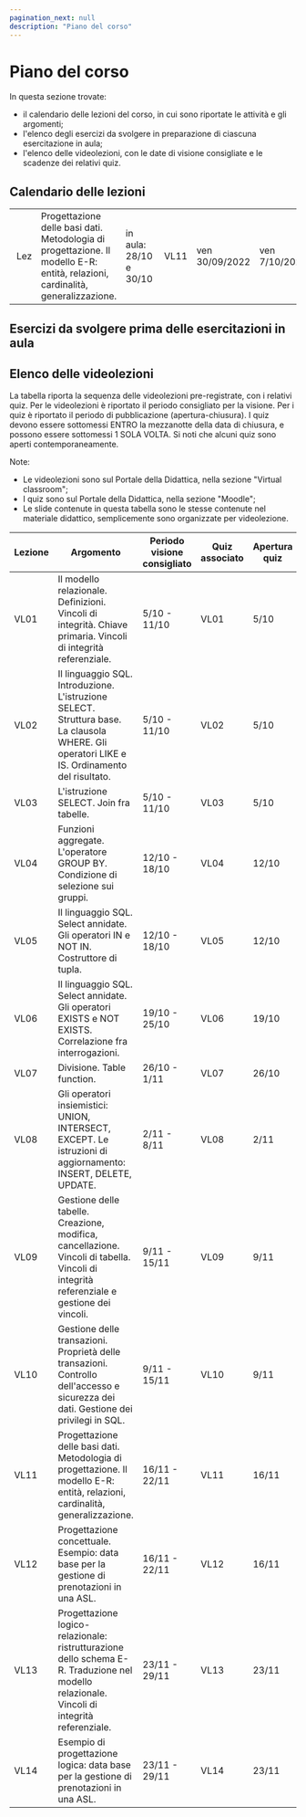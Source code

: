 ```yaml
---
pagination_next: null
description: "Piano del corso"
---
```


# Piano del corso

In questa sezione trovate:
- il calendario delle lezioni del corso, in cui sono riportate le attività e gli argomenti;
- l'elenco degli esercizi da svolgere in preparazione di ciascuna esercitazione in aula;
- l'elenco delle videolezioni, con le date di visione consigliate e le scadenze dei relativi quiz.

## Calendario delle lezioni

<div>
<table>
<tr>
<td>&nbsp;Lez</td>
<td>Progettazione delle basi dati. Metodologia di progettazione. Il modello E-R: entità, relazioni, cardinalità, generalizzazione.</td>
<td>in aula: 28/10 e 30/10</td>
<td>&nbsp;VL11</td>
<td>ven 30/09/2022</td>
<td>ven 7/10/2022</td>
<td><a href="files/courses/04AFQPC/2021-22/Slide/VL11-ModelloER.pdf">&nbsp;<img src="images/sampledata/Laura/iconaPdf.png" alt="iconaPdf" width="25" height="33" /></a></td>
</tr>
</table>
</div>

## Esercizi da svolgere prima delle esercitazioni in aula

## Elenco delle videolezioni

La tabella riporta la sequenza delle videolezioni pre-registrate, con i relativi quiz. Per le videolezioni è riportato il periodo consigliato per la visione. Per i quiz è riportato il periodo di pubblicazione (apertura-chiusura). I quiz devono essere sottomessi ENTRO la mezzanotte della data di chiusura, e possono essere sottomessi 1 SOLA VOLTA. Si noti che alcuni quiz sono aperti contemporaneamente.

Note:
- Le videolezioni sono sul Portale della Didattica, nella sezione "Virtual classroom";
- I quiz sono sul Portale della Didattica, nella sezione "Moodle";
- Le slide contenute in questa tabella sono le stesse contenute nel materiale didattico, semplicemente sono organizzate per videolezione.

| Lezione |	Argomento |	Periodo visione consigliato | Quiz associato | Apertura quiz | Scadenza quiz | Slide |
|----|-------------|--------|----|------|------|-----|
| VL01 | Il modello relazionale. Definizioni. Vincoli di integrità. Chiave primaria. Vincoli di integrità referenziale. | 5/10 - 11/10 | VL01 | 5/10 | 11/10 | [![icona_pdf](https://farinetti.github.io/materiale-bdcin/iconaPdf.png)](https://farinetti.github.io/materiale-bdcin/VL01-ModelloRelazionale.pdf) |
| VL02 | Il linguaggio SQL. Introduzione. L'istruzione SELECT. Struttura base. La clausola WHERE.  Gli operatori LIKE e IS. Ordinamento del risultato. | 5/10 - 11/10 | VL02 | 5/10 | 11/10 | [![icona_pdf](https://farinetti.github.io/materiale-bdcin/iconaPdf.png)](https://farinetti.github.io/materiale-bdcin/VL02-SQL-SelectBase.pdf) |
| VL03 | L'istruzione SELECT. Join fra tabelle. | 5/10 - 11/10 | VL03 | 5/10 | 11/10 | [![icona_pdf](https://farinetti.github.io/materiale-bdcin/iconaPdf.png)](https://farinetti.github.io/materiale-bdcin/VL03-SQL-Join.pdf) |
| VL04 | Funzioni aggregate. L'operatore GROUP BY. Condizione di selezione sui gruppi. | 12/10 - 18/10 | VL04 | 12/10 | 18/10 | [![icona_pdf](https://farinetti.github.io/materiale-bdcin/iconaPdf.png)](https://farinetti.github.io/materiale-bdcin/VL04-SQL-GroupBy.pdf) |
| VL05 | Il linguaggio SQL. Select annidate. Gli operatori IN e NOT IN. Costruttore di tupla. | 12/10 - 18/10 | VL05 | 12/10 | 18/10 | [![icona_pdf](https://farinetti.github.io/materiale-bdcin/iconaPdf.png)](https://farinetti.github.io/materiale-bdcin/VL05-SQL-In.pdf) |
| VL06 | Il linguaggio SQL. Select annidate. Gli operatori EXISTS e NOT EXISTS. Correlazione fra interrogazioni. | 19/10 - 25/10 | VL06 | 19/10 | 25/10 | [![icona_pdf](https://farinetti.github.io/materiale-bdcin/iconaPdf.png)](https://farinetti.github.io/materiale-bdcin/VL06-SQL-Exists.pdf) |
| VL07 | Divisione. Table function. | 26/10 - 1/11 | VL07 | 26/10 | 1/11 | [![icona_pdf](https://farinetti.github.io/materiale-bdcin/iconaPdf.png)](https://farinetti.github.io/materiale-bdcin/VL07-SQL-TableFunction.pdf) |
| VL08 | Gli operatori insiemistici: UNION, INTERSECT, EXCEPT. Le istruzioni di aggiornamento: INSERT, DELETE, UPDATE. | 2/11 - 8/11 | VL08 | 2/11 | 8/11 | [![icona_pdf](https://farinetti.github.io/materiale-bdcin/iconaPdf.png)](https://farinetti.github.io/materiale-bdcin/VL08-SQL-OpInsiemistici.pdf) |
| VL09 | Gestione delle tabelle. Creazione, modifica, cancellazione. Vincoli di tabella. Vincoli di integrità referenziale e gestione dei vincoli. | 9/11 - 15/11 | VL09 | 9/11 | 15/11 | [![icona_pdf](https://farinetti.github.io/materiale-bdcin/iconaPdf.png)](https://farinetti.github.io/materiale-bdcin/VL09-GestioneTabelle.pdf) |
| VL10 | Gestione delle transazioni. Proprietà delle transazioni. Controllo dell'accesso e sicurezza dei dati. Gestione dei privilegi in SQL. | 9/11 - 15/11 | VL10 | 9/11 | 15/11 | [![icona_pdf](https://farinetti.github.io/materiale-bdcin/iconaPdf.png)](https://farinetti.github.io/materiale-bdcin/VL10-Transazioni-Accesso.pdf) |
| VL11 | Progettazione delle basi dati. Metodologia di progettazione. Il modello E-R: entità, relazioni, cardinalità, generalizzazione. | 16/11 - 22/11 | VL11 | 16/11 | 22/11 | [![icona_pdf](https://farinetti.github.io/materiale-bdcin/iconaPdf.png)](https://farinetti.github.io/materiale-bdcin/VL11-ModelloER.pdf) |
| VL12 | Progettazione concettuale. Esempio: data base per la gestione di prenotazioni in una ASL. | 16/11 - 22/11 | VL12 | 16/11 | 22/11 | [![icona_pdf](https://farinetti.github.io/materiale-bdcin/iconaPdf.png)](https://farinetti.github.io/materiale-bdcin/VL12-ProgettazioneConcettuale.pdf) |
| VL13 | Progettazione logico-relazionale: ristrutturazione dello schema E-R. Traduzione nel modello relazionale. Vincoli di integrità referenziale. | 23/11 - 29/11 | VL13 | 23/11 | 29/11 | [![icona_pdf](https://farinetti.github.io/materiale-bdcin/iconaPdf.png)](https://farinetti.github.io/materiale-bdcin/VL13-ProgettazioneLogica.pdf) |
| VL14 | Esempio di progettazione logica: data base per la gestione di prenotazioni in una ASL. | 23/11 - 29/11 | VL14 | 23/11 | 29/11 | [![icona_pdf](https://farinetti.github.io/materiale-bdcin/iconaPdf.png)](https://farinetti.github.io/materiale-bdcin/VL14-EsempioProgLogica.pdf) |